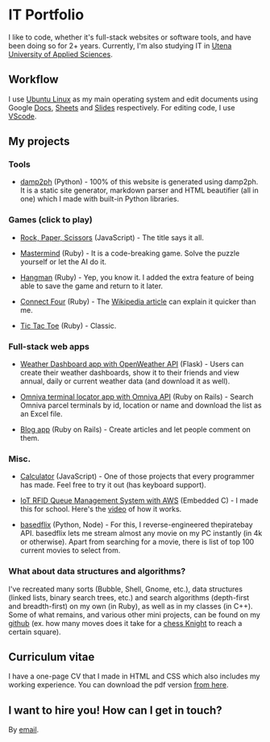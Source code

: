 # IT Portfolio

I like to code, whether it's full-stack websites or software tools, and have been doing so for 2+ years. Currently, I'm also studying IT in [Utena University of Applied Sciences](https://www.utenos-kolegija.lt/en).

## Workflow

I use [Ubuntu Linux](https://ubuntu.com/download/desktop) as my main operating system and edit documents using Google [Docs](https://www.google.com/docs/about/), [Sheets](https://www.google.com/sheets/about/) and [Slides](https://www.google.com/slides/about/) respectively. For editing code, I use [VScode](https://code.visualstudio.com/).

## My projects

### Tools

* [damp2ph](https://github.com/NorthOC/damp2ph) (Python) - 100% of this website is generated using damp2ph. It is a static site generator, markdown parser and HTML beautifier (all in one) which I made with built-in Python libraries.

### Games (click to play)

* [Rock, Paper, Scissors](https://denislisunov.xyz/rockpaperscissors/) (JavaScript) - The title says it all.

* [Mastermind](https://replit.com/@NorthOC/Mastermind-game) (Ruby) - It is a code-breaking game. Solve the puzzle yourself or let the AI do it.

* [Hangman](https://replit.com/@NorthOC/Hangman) (Ruby) - Yep, you know it. I added the extra feature of being able to save the game and return to it later.

* [Connect Four](https://replit.com/@NorthOC/connect-four) (Ruby) - The [Wikipedia article](https://en.wikipedia.org/wiki/Connect_Four) can explain it quicker than me.

* [Tic Tac Toe](https://replit.com/@NorthOC/Tic-Tac-Toe) (Ruby) - Classic.

### Full-stack web apps

* [Weather Dashboard app with OpenWeather API](https://github.com/NorthOC/flask-internship-course) (Flask) - Users can create their weather dashboards, show it to their friends and view annual, daily or current weather data (and download it as well).

* [Omniva terminal locator app with Omniva API](https://github.com/NorthOC/rails-task) (Ruby on Rails) - Search Omniva parcel terminals by id, location or name and download the list as an Excel file.

* [Blog app](https://github.com/NorthOC/rails-blog-app) (Ruby on Rails) - Create articles and let people comment on them.

### Misc.

* [Calculator](https://denislisunov.xyz/calculator/) (JavaScript) - One of those projects that every programmer has made. Feel free to try it out (has keyboard support).

* [IoT RFID Queue Management System with AWS](https://github.com/NorthOC/esp32-iot-trash-management-sys) (Embedded C) - I made this for school. Here's the [video](https://www.youtube.com/watch?v=m09P8awB5_k) of how it works.

* [basedflix](https://github.com/NorthOC/basedflix) (Python, Node) - For this, I reverse-engineered thepiratebay API. basedflix lets me stream almost any movie on my PC instantly (in 4k or otherwise). Apart from searching for a movie, there is list of top 100 current movies to select from.

### What about data structures and algorithms?

I've recreated many sorts (Bubble, Shell, Gnome, etc.), data structures (linked lists, binary search trees, etc.) and search  algorithms (depth-first and breadth-first) on my own (in Ruby), as well as in my classes (in C++). Some of what remains, and various other mini projects, can be found on my [github](https://github.com/NorthOC) (ex. how many moves does it take for a [chess Knight](https://github.com/NorthOC/knights-travails) to reach a certain square).

## Curriculum vitae

I have a one-page CV that I made in HTML and CSS which also includes my working experience. You can download the pdf version [from here](/static/CV_EN.pdf).

## I want to hire you! How can I get in touch?

By [email](mailto:rev.denisas@gmail.com).